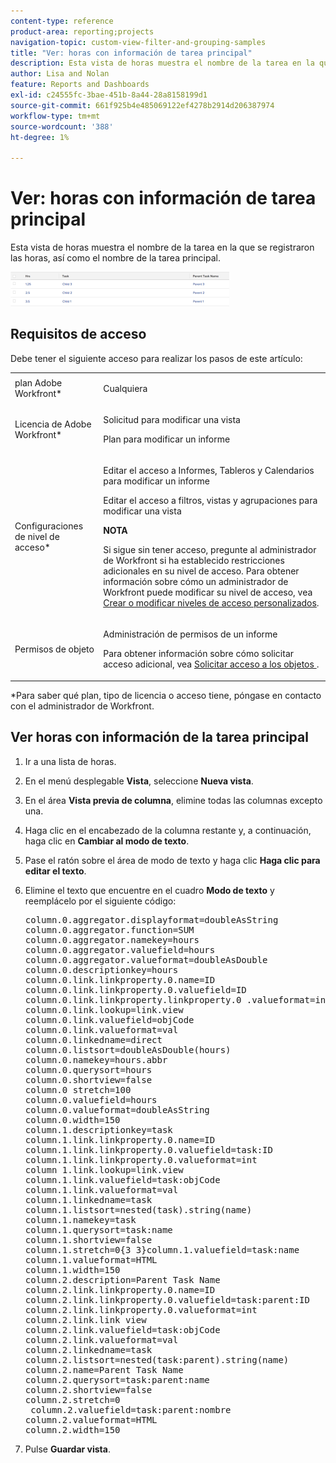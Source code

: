 ```yaml
---
content-type: reference
product-area: reporting;projects
navigation-topic: custom-view-filter-and-grouping-samples
title: "Ver: horas con información de tarea principal"
description: Esta vista de horas muestra el nombre de la tarea en la que se registraron las horas, así como el nombre de la tarea principal.
author: Lisa and Nolan
feature: Reports and Dashboards
exl-id: c24555fc-3bae-451b-8a44-28a8158199d1
source-git-commit: 661f925b4e485069122ef4278b2914d206387974
workflow-type: tm+mt
source-wordcount: '388'
ht-degree: 1%

---
```


# Ver: horas con información de tarea principal

Esta vista de horas muestra el nombre de la tarea en la que se registraron las horas, así como el nombre de la tarea principal.

![custom_hour_view_with_task_and_parent_task_info.png](assets/custom-hour-view-with-task-and-parent-task-info-350x55.png)

## Requisitos de acceso

Debe tener el siguiente acceso para realizar los pasos de este artículo:

<table style="table-layout:auto"> 
 <col> 
 <col> 
 <tbody> 
  <tr> 
   <td role="rowheader">plan Adobe Workfront*</td> 
   <td> <p>Cualquiera</p> </td> 
  </tr> 
  <tr> 
   <td role="rowheader">Licencia de Adobe Workfront*</td> 
   <td> <p>Solicitud para modificar una vista </p>
   <p>Plan para modificar un informe</p> </td> 
  </tr> 
  <tr> 
   <td role="rowheader">Configuraciones de nivel de acceso*</td> 
   <td> <p>Editar el acceso a Informes, Tableros y Calendarios para modificar un informe</p> <p>Editar el acceso a filtros, vistas y agrupaciones para modificar una vista</p> <p><b>NOTA</b>

Si sigue sin tener acceso, pregunte al administrador de Workfront si ha establecido restricciones adicionales en su nivel de acceso. Para obtener información sobre cómo un administrador de Workfront puede modificar su nivel de acceso, vea <a href="../../../administration-and-setup/add-users/configure-and-grant-access/create-modify-access-levels.md" class="MCXref xref">Crear o modificar niveles de acceso personalizados</a>.</p> </td>
</tr>  
  <tr> 
   <td role="rowheader">Permisos de objeto</td> 
   <td> <p>Administración de permisos de un informe</p> <p>Para obtener información sobre cómo solicitar acceso adicional, vea <a href="../../../workfront-basics/grant-and-request-access-to-objects/request-access.md" class="MCXref xref">Solicitar acceso a los objetos </a>.</p> </td> 
  </tr> 
 </tbody> 
</table>

&#42;Para saber qué plan, tipo de licencia o acceso tiene, póngase en contacto con el administrador de Workfront.

## Ver horas con información de la tarea principal

1. Ir a una lista de horas.
1. En el menú desplegable **Vista**, seleccione **Nueva vista**.

1. En el área **Vista previa de columna**, elimine todas las columnas excepto una.
1. Haga clic en el encabezado de la columna restante y, a continuación, haga clic en **Cambiar al modo de texto**.
1. Pase el ratón sobre el área de modo de texto y haga clic **Haga clic para editar el texto**.
1. Elimine el texto que encuentre en el cuadro **Modo de texto** y reemplácelo por el siguiente código:
   <pre>column.0.aggregator.displayformat=doubleAsString<br>column.0.aggregator.function=SUM<br>column.0.aggregator.namekey=hours<br>column.0.aggregator.valuefield=hours<br>column.0.aggregator.valueformat=doubleAsDouble<br>column.0.descriptionkey=hours<br>column.0.link.linkproperty.0.name=ID<br>column.0.link.linkproperty.0.valuefield=ID<br>column.0.link.linkproperty.linkproperty.0 .valueformat=int<br>column.0.link.lookup=link.view<br>column.0.link.valuefield=objCode<br>column.0.link.valueformat=val<br>column.0.linkedname=direct<br>column.0.listsort=doubleAsDouble(hours)<br>column.0.namekey=hours.abbr<br>column.0.querysort=hours<br>column.0.shortview=false<br>column.0 stretch=100<br>column.0.valuefield=hours<br>column.0.valueformat=doubleAsString<br>column.0.width=150<br>column.1.descriptionkey=task<br>column.1.link.linkproperty.0.name=ID<br>column.1.link.linkproperty.0.valuefield=task:ID<br>column.1.link.linkproperty.0.valueformat=int<br>column 1.link.lookup=link.view<br>column.1.link.valuefield=task:objCode<br>column.1.link.valueformat=val<br>column.1.linkedname=task<br>column.1.listsort=nested(task).string(name)<br>column.1.namekey=task<br>column.1.querysort=task:name<br>column.1.shortview=false<br>column.1.stretch=0{3 3}column.1.valuefield=task:name<br>column.1.valueformat=HTML<br>column.1.width=150<br>column.2.description=Parent Task Name<br>column.2.link.linkproperty.0.name=ID<br>column.2.link.linkproperty.0.valuefield=task:parent:ID<br>column.2.link.linkproperty.0.valueformat=int<br>column.2.link.link view<br>column.2.link.valuefield=task:objCode<br>column.2.link.valueformat=val<br>column.2.linkedname=task<br>column.2.listsort=nested(task:parent).string(name)<br>column.2.name=Parent Task Name<br>column.2.querysort=task:parent:name<br>column.2.shortview=false<br>column.2.stretch=0<br> column.2.valuefield=task:parent:nombre<br>column.2.valueformat=HTML<br>column.2.width=150<br></pre>

1. Pulse **Guardar vista**.
